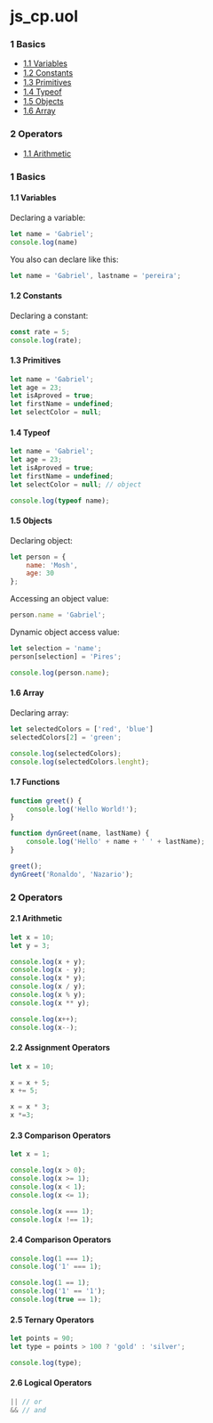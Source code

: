 # js_cp.uol

### 1 Basics

- [1.1 Variables](#1.1)
- [1.2 Constants](#1.2)
- [1.3 Primitives](#1.3)
- [1.4 Typeof](#1.4)
- [1.5 Objects](#1.5)
- [1.6 Array](#1.6)

### 2 Operators

- [1.1 Arithmetic](#2.1)

### 1 Basics

<a name="1.1"></a>

#### 1.1 Variables

Declaring a variable:  
```js
let name = 'Gabriel';
console.log(name)
```

You also can declare like this:
```js
let name = 'Gabriel', lastname = 'pereira';
```


<a name="1.2"></a>

#### 1.2 Constants

Declaring a constant:  
```js
const rate = 5;
console.log(rate);
```


<a name="1.3"></a>

#### 1.3 Primitives

```js
let name = 'Gabriel';
let age = 23;
let isAproved = true;
let firstName = undefined;
let selectColor = null;
```


<a name="1.4"></a>

#### 1.4 Typeof

```js
let name = 'Gabriel';
let age = 23;
let isAproved = true;
let firstName = undefined;
let selectColor = null; // object

console.log(typeof name);
```


<a name="1.5"></a>

#### 1.5 Objects

Declaring object:
```js
let person = {
    name: 'Mosh',
    age: 30
};
```

Accessing an object value:
```js
person.name = 'Gabriel';
```

Dynamic object access value:
```js
let selection = 'name';
person[selection] = 'Pires';

console.log(person.name);
```


<a name="1.6"></a>

#### 1.6 Array

Declaring array:
```js
let selectedColors = ['red', 'blue']
selectedColors[2] = 'green';

console.log(selectedColors);
console.log(selectedColors.lenght);
```

<a name="1.7"></a>

#### 1.7 Functions

```js
function greet() {
    console.log('Hello World!');
}

function dynGreet(name, lastName) {
    console.log('Hello' + name + ' ' + lastName);
}

greet();
dynGreet('Ronaldo', 'Nazario');
```


### 2 Operators

<a name="2.1"></a>

#### 2.1 Arithmetic

```js
let x = 10;
let y = 3;

console.log(x + y);
console.log(x - y);
console.log(x * y);
console.log(x / y);
console.log(x % y);
console.log(x ** y);

console.log(x++);
console.log(x--);
```


<a name="2.2"></a>

#### 2.2 Assignment Operators

```js
let x = 10;

x = x + 5;
x += 5;

x = x * 3;
x *=3;
```


<a name="2.3"></a>

#### 2.3 Comparison Operators

```js
let x = 1;

console.log(x > 0);
console.log(x >= 1);
console.log(x < 1);
console.log(x <= 1);

console.log(x === 1);
console.log(x !== 1);
```


<a name="2.4"></a>

#### 2.4 Comparison Operators

```js
console.log(1 === 1);
console.log('1' === 1);

console.log(1 == 1);
console.log('1' == '1');
console.log(true == 1);
```

<a name="2.5"></a>

#### 2.5 Ternary Operators

```js
let points = 90;
let type = points > 100 ? 'gold' : 'silver';

console.log(type);
```


<a name="2.6"></a>

#### 2.6 Logical Operators

```js
|| // or
&& // and
```
